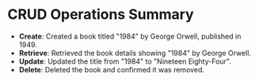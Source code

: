 # CRUD Operations Summary

- **Create**: Created a book titled "1984" by George Orwell, published in 1949.
- **Retrieve**: Retrieved the book details showing "1984" by George Orwell.
- **Update**: Updated the title from "1984" to "Nineteen Eighty-Four".
- **Delete**: Deleted the book and confirmed it was removed.
